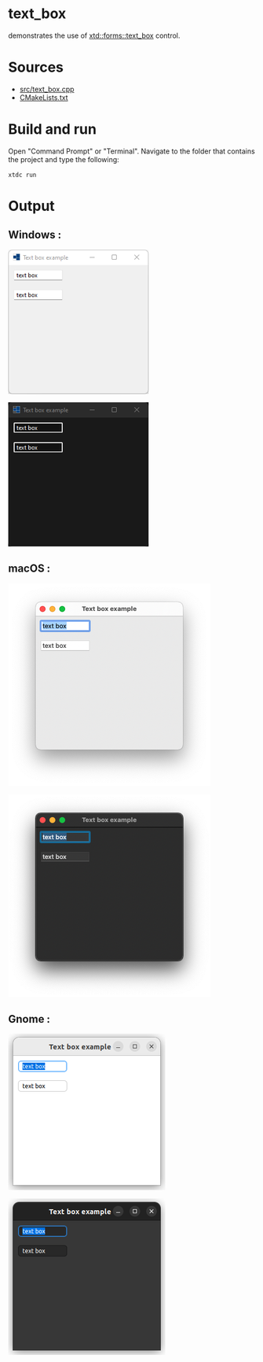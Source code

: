# text_box

demonstrates the use of [xtd::forms::text_box](https://gammasoft71.github.io/xtd/reference_guides/latest/classxtd_1_1forms_1_1text__box.html) control.

# Sources

* [src/text_box.cpp](src/text_box.cpp)
* [CMakeLists.txt](CMakeLists.txt)

# Build and run

Open "Command Prompt" or "Terminal". Navigate to the folder that contains the project and type the following:

```shell
xtdc run
```

# Output

## Windows :

![Screenshot](../../../../docs/pictures/examples/text_box_w.png)

![Screenshot](../../../../docs/pictures/examples/text_box_wd.png)

## macOS :

![Screenshot](../../../../docs/pictures/examples/text_box_m.png)

![Screenshot](../../../../docs/pictures/examples/text_box_md.png)

## Gnome :

![Screenshot](../../../../docs/pictures/examples/text_box_g.png)

![Screenshot](../../../../docs/pictures/examples/text_box_gd.png)
